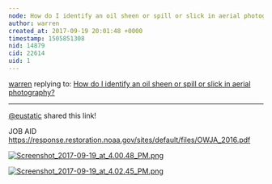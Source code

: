 ```yaml
---
node: How do I identify an oil sheen or spill or slick in aerial photography?
author: warren
created_at: 2017-09-19 20:01:48 +0000
timestamp: 1505851308
nid: 14879
cid: 22614
uid: 1
---
```




[warren](../profile/warren) replying to: [How do I identify an oil sheen or spill or slick in aerial photography?](../notes/warren/09-12-2017/how-do-i-identify-an-oil-sheen-or-spill-or-slick-in-aerial-photography)

----
[@eustatic](/profile/eustatic) shared this link!

JOB AID https://response.restoration.noaa.gov/sites/default/files/OWJA_2016.pdf

[![Screenshot_2017-09-19_at_4.00.48_PM.png](https://publiclab.org/system/images/photos/000/021/711/large/Screenshot_2017-09-19_at_4.00.48_PM.png)](https://publiclab.org/system/images/photos/000/021/711/large/Screenshot_2017-09-19_at_4.00.48_PM.png)


[![Screenshot_2017-09-19_at_4.02.45_PM.png](https://publiclab.org/system/images/photos/000/021/712/large/Screenshot_2017-09-19_at_4.02.45_PM.png)](https://publiclab.org/system/images/photos/000/021/712/large/Screenshot_2017-09-19_at_4.02.45_PM.png)

